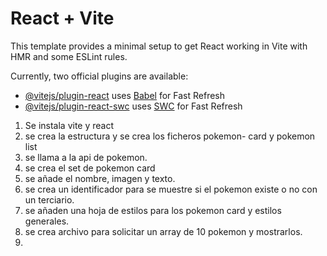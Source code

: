 # React + Vite

This template provides a minimal setup to get React working in Vite with HMR and some ESLint rules.

Currently, two official plugins are available:

- [@vitejs/plugin-react](https://github.com/vitejs/vite-plugin-react/blob/main/packages/plugin-react/README.md) uses [Babel](https://babeljs.io/) for Fast Refresh
- [@vitejs/plugin-react-swc](https://github.com/vitejs/vite-plugin-react-swc) uses [SWC](https://swc.rs/) for Fast Refresh

1. Se instala vite y react 
2. se crea la estructura y se crea los ficheros pokemon- card y pokemon list
3. se llama a la api de pokemon.
4. se crea el set de pokemon card
5. se añade el nombre, imagen y texto.
6. se crea un identificador para se muestre si el pokemon existe o no con un terciario.
7. se añaden una hoja de estilos para los pokemon card y estilos generales.
8. se crea archivo para solicitar un array de 10 pokemon  y mostrarlos.
9. 
